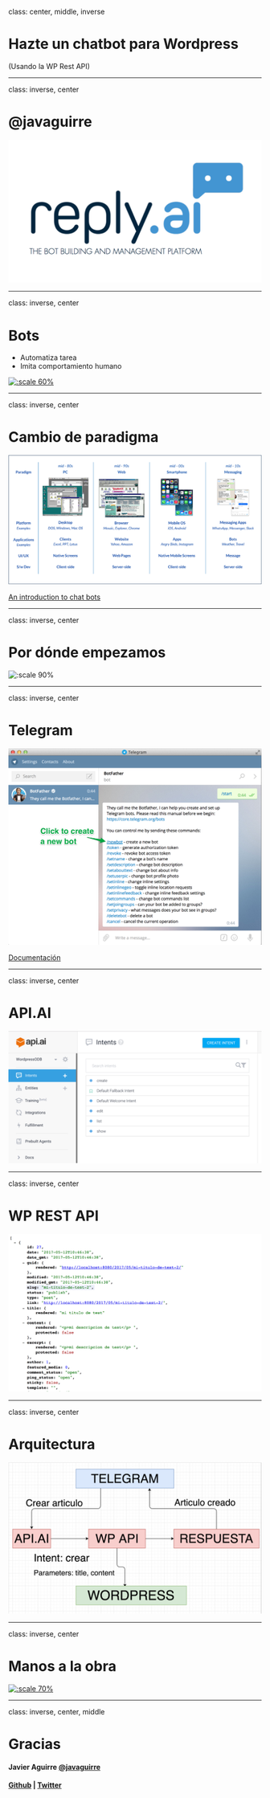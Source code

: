 class: center, middle, inverse

# Hazte un chatbot para Wordpress

(Usando la WP Rest API)

---

class: inverse, center

# @javaguirre

[![:scale 70%](./images/reply.png)](https://www.reply.ai)

---

class: inverse, center

# Bots

* Automatiza tarea
* Imita comportamiento humano

[![:scale 60%](https://media.giphy.com/media/dwiCV5d7qfCqk/giphy.gif)]()

---

class: inverse, center

# Cambio de paradigma

![:scale 110%](./images/shift.png)

[An introduction to chat bots](http://es.slideshare.net/sohanmaheshwar/an-introduction-to-chat-bots)

---

class: inverse, center

# Por dónde empezamos

![:scale 90%](https://media.giphy.com/media/xTka034bGJ8H7wH1io/giphy.gif)

---

class: inverse, center

# Telegram

![:scale 90%](./images/telegram.png)


[Documentación](https://docs.api.ai/docs/telegram-integration)

---

class: inverse, center

# API.AI

![:scale 110%](./images/apiai.png)

---

class: inverse, center

# WP REST API

![:scale 110%](./images/wp.png)

---

class: inverse, center

# Arquitectura

![:scale 110%](./images/arquitecture.png)

---

class: inverse, center

# Manos a la obra

[![:scale 70%](https://media.giphy.com/media/JIX9t2j0ZTN9S/giphy.gif)]()

---

class: inverse, center, middle

# Gracias
#### Javier Aguirre [@javaguirre](https://javaguirre.me)
#### [Github](https://github.com/javaguirre) | [Twitter](https://twitter.com/javaguirre)
